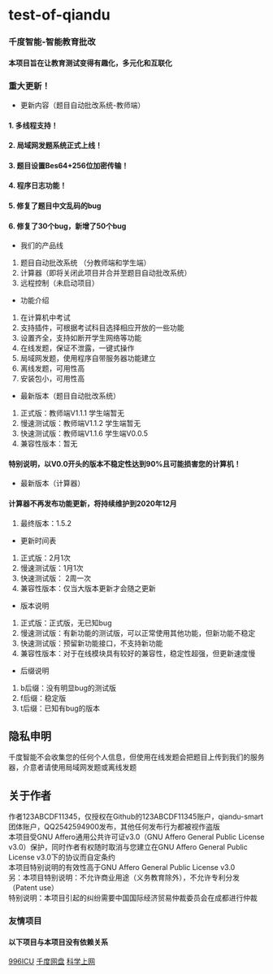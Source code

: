 # test-of-qiandu
### 千度智能-智能教育批改
#### 本项目旨在让教育测试变得有趣化，多元化和互联化
### 
### 重大更新！
- 更新内容（题目自动批改系统-教师端）
#### 1. 多线程支持！
#### 2. 局域网发题系统正式上线！
#### 3. 题目设置Bes64+256位加密传输！
#### 4. 程序日志功能！
#### 5. 修复了题目中文乱码的bug
#### 6. 修复了30个bug，新增了50个bug
- 我们的产品线
1. 题目自动批改系统 （分教师端和学生端）
2. 计算器（即将关闭此项目并合并至题目自动批改系统）
3. 远程控制（未启动项目）
- 功能介绍
1. 在计算机中考试
2. 支持插件，可根据考试科目选择相应开放的一些功能
3. 设置齐全，支持如断开学生网络等功能
4. 在线发题，保证不泄露，一键式操作
5. 局域网发题，使用程序自带服务器功能建立
6. 离线发题，可用性高
7. 安装包小，可用性高
- 最新版本（题目自动批改系统）
1. 正式版：教师端V1.1.1 学生端暂无 
2. 慢速测试版：教师端V1.1.2 学生端暂无 
3. 快速测试版：教师端V1.1.6 学生端V0.0.5 
4. 兼容性版本：暂无  
#### 特别说明，以V0.0开头的版本不稳定性达到90%且可能损害您的计算机！
- 最新版本（计算器）
#### 计算器不再发布功能更新，将持续维护到2020年12月
1. 最终版本：1.5.2
- 更新时间表
1. 正式版：2月1次
2. 慢速测试版：1月1次
3. 快速测试版： 2周一次
4. 兼容性版本：仅当大版本更新才会随之更新
- 版本说明
1. 正式版：正式版，无已知bug
2. 慢速测试版：有新功能的测试版，可以正常使用其他功能，但新功能不稳定
3. 快速测试版：预留新功能接口，不支持新功能
4. 兼容性版本：对于在线模块具有较好的兼容性，稳定性超强，但更新速度慢
- 后缀说明
1. b后缀：没有明显bug的测试版
2. f后缀：稳定版
3. t后缀：已知有bug的版本

## 隐私申明
千度智能不会收集您的任何个人信息，但使用在线发题会把题目上传到我们的服务器，介意者请使用局域网发题或离线发题
## 关于作者
作者123ABCDF11345，仅授权在Github的123ABCDF11345账户，qiandu-smart团体账户，QQ2542594900发布，其他任何发布行为都被视作盗版  
本项目受GNU Affero通用公共许可证v3.0（GNU Affero General Public License v3.0）保护，同时作者有权随时取消与您建立在GNU Affero General Public License v3.0下的协议而自定条约  
本项目特别说明的有效性高于GNU Affero General Public License v3.0  
另：本项目特别说明：不允许商业用途（义务教育除外），不允许专利分发（Patent use）   
特别说明：本项目引起的纠纷需要中国国际经济贸易仲裁委员会在成都进行仲裁  
### 友情项目
#### 以下项目与本项目没有依赖关系
[996ICU](https://996.icu/#/zh_CN)
[千度网盘](https://github.com/123ABCDF11345/COS)
[科学上网](https://github.com/bannedbook/fanqiang)
